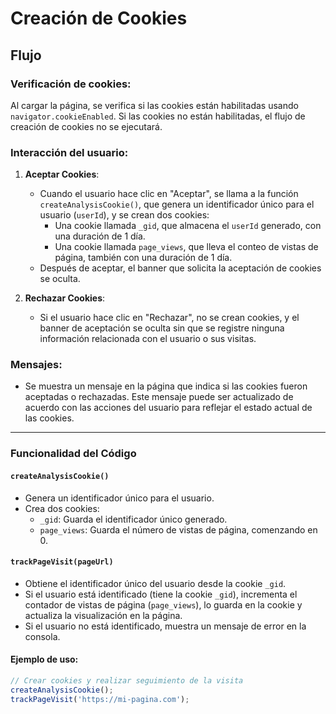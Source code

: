 # Creación de Cookies

## Flujo

### Verificación de cookies:

Al cargar la página, se verifica si las cookies están habilitadas usando `navigator.cookieEnabled`. Si las cookies no están habilitadas, el flujo de creación de cookies no se ejecutará.

### Interacción del usuario:

1. **Aceptar Cookies**: 
    - Cuando el usuario hace clic en "Aceptar", se llama a la función `createAnalysisCookie()`, que genera un identificador único para el usuario (`userId`), y se crean dos cookies:
        - Una cookie llamada `_gid`, que almacena el `userId` generado, con una duración de 1 día.
        - Una cookie llamada `page_views`, que lleva el conteo de vistas de página, también con una duración de 1 día.
    - Después de aceptar, el banner que solicita la aceptación de cookies se oculta.
   
2. **Rechazar Cookies**:
    - Si el usuario hace clic en "Rechazar", no se crean cookies, y el banner de aceptación se oculta sin que se registre ninguna información relacionada con el usuario o sus visitas.

### Mensajes:

- Se muestra un mensaje en la página que indica si las cookies fueron aceptadas o rechazadas. Este mensaje puede ser actualizado de acuerdo con las acciones del usuario para reflejar el estado actual de las cookies.
  
---

### Funcionalidad del Código

#### `createAnalysisCookie()`
- Genera un identificador único para el usuario.
- Crea dos cookies:
  - `_gid`: Guarda el identificador único generado.
  - `page_views`: Guarda el número de vistas de página, comenzando en 0.

#### `trackPageVisit(pageUrl)`
- Obtiene el identificador único del usuario desde la cookie `_gid`.
- Si el usuario está identificado (tiene la cookie `_gid`), incrementa el contador de vistas de página (`page_views`), lo guarda en la cookie y actualiza la visualización en la página.
- Si el usuario no está identificado, muestra un mensaje de error en la consola.

#### Ejemplo de uso:
```javascript
// Crear cookies y realizar seguimiento de la visita
createAnalysisCookie();
trackPageVisit('https://mi-pagina.com');

